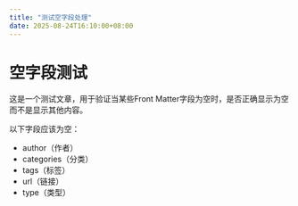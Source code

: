 ```yaml
---
title: "测试空字段处理"
date: 2025-08-24T16:10:00+08:00
---
```


# 空字段测试

这是一个测试文章，用于验证当某些Front Matter字段为空时，是否正确显示为空而不是显示其他内容。

以下字段应该为空：
- author（作者）
- categories（分类）
- tags（标签）
- url（链接）
- type（类型）